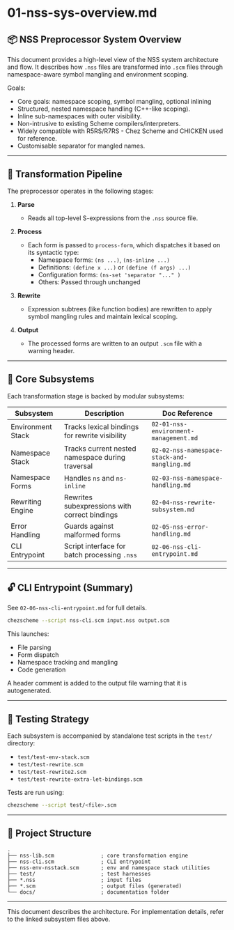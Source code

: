 # 01-nss-sys-overview.md

## 📦 NSS Preprocessor System Overview

This document provides a high-level view of the NSS system architecture and flow. It describes how `.nss` files are transformed into `.scm` files through namespace-aware symbol mangling and environment scoping.

Goals:

- Core goals: namespace scoping, symbol mangling, optional inlining
- Structured, nested namespace handling (C++-like scoping).
- Inline sub-namespaces with outer visibility.
- Non-intrusive to existing Scheme compilers/interpreters.
- Widely compatible with R5RS/R7RS - Chez Scheme and CHICKEN used for reference.
- Customisable separator for mangled names.
---

## 🔁 Transformation Pipeline

The preprocessor operates in the following stages:

1. **Parse**
   - Reads all top-level S-expressions from the `.nss` source file.

2. **Process**
   - Each form is passed to `process-form`, which dispatches it based on its syntactic type:
     - Namespace forms: `(ns ...)`, `(ns-inline ...)`
     - Definitions: `(define x ...)` or `(define (f args) ...)`
     - Configuration forms: `(ns-set 'separator "..." )`
     - Others: Passed through unchanged

3. **Rewrite**
   - Expression subtrees (like function bodies) are rewritten to apply symbol mangling rules and maintain lexical scoping.

4. **Output**
   - The processed forms are written to an output `.scm` file with a warning header.

---

## 🧱 Core Subsystems

Each transformation stage is backed by modular subsystems:

| Subsystem          | Description                                     | Doc Reference                         |
|--------------------|--------------------------------------------------|----------------------------------------|
| Environment Stack  | Tracks lexical bindings for rewrite visibility   | `02-01-nss-environment-management.md` |
| Namespace Stack    | Tracks current nested namespace during traversal | `02-02-nss-namespace-stack-and-mangling.md` |
| Namespace Forms    | Handles `ns` and `ns-inline`                     | `02-03-nss-namespace-handling.md`     |
| Rewriting Engine   | Rewrites subexpressions with correct bindings    | `02-04-nss-rewrite-subsystem.md`      |
| Error Handling     | Guards against malformed forms                   | `02-05-nss-error-handling.md`         |
| CLI Entrypoint     | Script interface for batch processing `.nss`     | `02-06-nss-cli-entrypoint.md`         |

---

## 🔓 CLI Entrypoint (Summary)

See `02-06-nss-cli-entrypoint.md` for full details.

```bash
chezscheme --script nss-cli.scm input.nss output.scm
```

This launches:
- File parsing
- Form dispatch
- Namespace tracking and mangling
- Code generation

A header comment is added to the output file warning that it is autogenerated.

---

## 🧪 Testing Strategy

Each subsystem is accompanied by standalone test scripts in the `test/` directory:
- `test/test-env-stack.scm`
- `test/test-rewrite.scm`
- `test/test-rewrite2.scm`
- `test/test-rewrite-extra-let-bindings.scm`

Tests are run using:
```bash
chezscheme --script test/<file>.scm
```

---

## 📁 Project Structure

```plaintext
.
├── nss-lib.scm               ; core transformation engine
├── nss-cli.scm               ; CLI entrypoint
├── nss-env-nsstack.scm       ; env and namespace stack utilities
├── test/                     ; test harnesses
├── *.nss                     ; input files
├── *.scm                     ; output files (generated)
└── docs/                     ; documentation folder
```

---

This document describes the architecture. For implementation details, refer to the linked subsystem files above.
